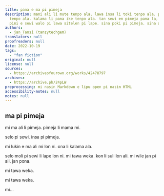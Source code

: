 ```yaml
---
title: pana e ma pi pimeja
description: mani ali li mute tenpo ala. lawa insa li toki tenpo ala. pilin li pakalama
  tenpo ala. kalama li pana ike tenpo ala. tan sewi en pimeja pana la, sina lon. sina
  pini e sewi walo pi lawa sitelen pi lape. sina poki pi pimeja. sina alasa poki.
authors:
  - jan_Tansi (tanzytechgem)
translators: null
proofreaders: null
date: 2022-10-19
tags:
  - "fan fiction"
original: null
license: null
sources:
  - https://archiveofourown.org/works/42478797
archives:
  - https://archive.ph/24pLW
preprocessing: mi nasin Markdown e lipu open pi nasin HTML
accessibility-notes: null
notes: null
---
```


## ma pi pimeja

mi ma ali li pimeja. pimeja li mama mi.

selo pi sewi. insa pi pimeja.

mi lukin e ma ali mi lon ni. ona li kalama ala.

selo moli pi sewi li lape lon ni. mi tawa weka. kon li suli lon ali. mi wile jan pi ali. jan pona.

mi tawa weka.

mi tawa weka.

mi…
